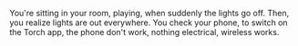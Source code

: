 You're sitting in your room, playing, when suddenly the lights go off.  Then, you realize lights are out everywhere.  You check your phone, to switch on the Torch app, the phone don't work, nothing electrical, wireless works.